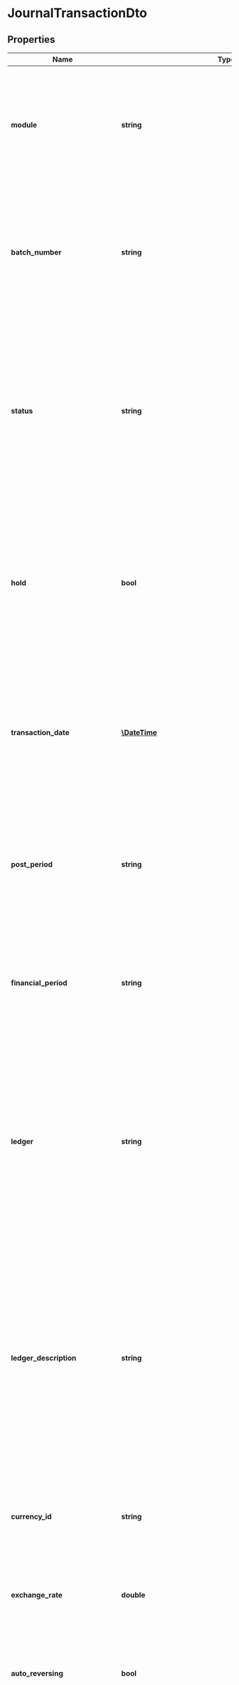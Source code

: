 # JournalTransactionDto

## Properties
Name | Type | Description | Notes
------------ | ------------- | ------------- | -------------
**module** | **string** | The top part &amp;gt; Workspace &amp;gt; The workspace where the batch originates. New batches can be created only for General ledger. | [optional] 
**batch_number** | **string** | The top part &amp;gt; Batch number &amp;gt; The unique ID of the batch, which is generated by the numbering sequence assigned to batches in the GL102000 window. | [optional] 
**status** | **string** | The top part &amp;gt; Status &amp;gt; The current status of the batch. The status defines what processing can be applied to the batch. The following options are available: On hold, Balanced, Scheduled, Unposted, Posted, Void. | [optional] 
**hold** | **bool** | The top part &amp;gt; Hold &amp;gt; A check box that indicates (if selected) that the batch has the On hold status and cannot be released or posted. You can clear the check box only if the batch has total debits equal to total credits. | [optional] 
**transaction_date** | [**\DateTime**](\DateTime.md) | Mandatory field: The top part &amp;gt; Transaction date* &amp;gt; The date when the batch was created, which relates to the transaction dates of the journal entries. | [optional] 
**post_period** | **string** | Mandatory field: The top part &amp;gt; Post period* &amp;gt; The financial period to which the transactions recorded in the document should be posted. Format MMYYYY. | [optional] 
**financial_period** | **string** | Mandatory field: The top part Post period* &amp;gt; The financial period to which the transactions should be posted. Format YYYYMM. | [optional] 
**ledger** | **string** | Mandatory field: The top part &amp;gt; Ledger* &amp;gt; The unique ID of the ledger to which batch transactions are posted. By default, it is the default posting ledger specified for the branch in the GL101010 window, but another posting ledger can be selected. | [optional] 
**ledger_description** | **string** | Mandatory field: The top part &amp;gt; Ledger* &amp;gt; Click the magnifier &amp;gt; The description of the ledger to which batch transactions are posted. By default, it is the default posting ledger specified for the branch in the GL101010 window, but another posting ledger can be selected. | [optional] 
**currency_id** | **string** | The top part &amp;gt; Currency &amp;gt; The currency used for all the journal transactions in the selected batch. | [optional] 
**exchange_rate** | **double** | Ingformation collected from the system to calculate currency amount. | [optional] 
**auto_reversing** | **bool** | The top part &amp;gt; Automatic reversing &amp;gt; A check box that indicates (if selected) that the batch is auto-reversing. | [optional] 
**reversing_entry** | **bool** | The top part &amp;gt; Reversing entry &amp;gt; A check box that indicates (if selected) that the batch is a reversing batch. The Orig.batch number field displays the ID of the batch that was reversed by this batch. | [optional] 
**description** | **string** | The top part &amp;gt; Description &amp;gt; A description of the batch. | [optional] 
**original_batch_number** | **string** | The top part &amp;gt; Orig. batch number &amp;gt; For a scheduled or auto-reversing batch, the reference number of the batch used as a template. | [optional] 
**debit_total** | **double** | The top part &amp;gt; Debit total &amp;gt; The total of transaction debit amounts for the batch; the value is calculated automatically. | [optional] 
**debit_total_in_currency** | **double** | Background calculation giving you the Debit total in your default currency. This field is applicable if the amount is given in another currency than your default. | [optional] 
**credit_total** | **double** | The top part &amp;gt; Credit total &amp;gt; The total of transaction credit amounts for the batch; the value is calculated automatically. | [optional] 
**credit_total_in_currency** | **double** | Background calculation giving you the Credit total in your default currency. This field is applicable if the amount is given in a another currency than your default. | [optional] 
**control_total** | **double** | The top part &amp;gt; Control total &amp;gt; The control total of the batch, which is used for batch status validation. | [optional] 
**control_total_in_currency** | **double** | Background calculation giving you the Control total in your default currency. This field is applicable if the amount is given in another currency than your default. | [optional] 
**create_vat_transaction** | **bool** | The top part &amp;gt; Create VAT transactions &amp;gt; A check box that indicates (if selected) that a VAT-related transaction can be created manually; select this check box when you begin to create the transaction. | [optional] 
**skip_vat_amount_validation** | **bool** | The top part &amp;gt; Skip VAT amount validation &amp;gt; A check box that (if selected) causes automatic validation of a VAT-related transaction that you create manually to be skipped. | [optional] 
**last_modified_date_time** | [**\DateTime**](\DateTime.md) | System generated information. | [optional] 
**transaction_code** | **string** |  | [optional] 
**transaction_code_description** | **string** | The Table part &amp;gt; Transaction description &amp;gt; A description of the transaction or any comments relevant to the transaction. | [optional] 
**branch** | **string** | The top part &amp;gt; Branch &amp;gt;  The branch to which this batch is related. This field is available if your company is set up with branches. | [optional] 
**journal_transaction_lines** | [**\Ekstralys\VismaNetApi\Model\JournalTransactionLineDto[]**](JournalTransactionLineDto.md) |  | [optional] 
**attachments** | [**\Ekstralys\VismaNetApi\Model\AttachmentDto[]**](AttachmentDto.md) |  | [optional] 
**error_info** | **string** |  | [optional] 
**metadata** | **object** |  | [optional] 

[[Back to Model list]](../README.md#documentation-for-models) [[Back to API list]](../README.md#documentation-for-api-endpoints) [[Back to README]](../README.md)


